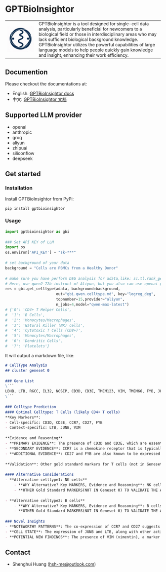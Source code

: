 # GPTBioInsightor

<table>
    <tr>
        <td><img src="https://raw.githubusercontent.com/huang-sh/GPTBioInsightor/main/docs/en/source/img/logo.png"></td><td>GPTBioInsightor is a tool designed for single-cell data analysis, particularly beneficial for newcomers to a biological field or those in interdisciplinary areas who may lack sufficient biological background knowledge. GPTBioInsightor utilizes the powerful capabilities of large language models to help people quickly gain knowledge and insight, enhancing their work efficiency.</td>
    </tr>
</table>

## Documention

Please checkout the documentations at:
- English: [GPTBioInsightor docs](https://gptbioinsightor.readthedocs.io/en/latest/)
- 中文: [GPTBioInsightor 文档](https://gptbioinsightor.readthedocs.io/zh-cn/latest/)

## Supported LLM provider
 - openai
 - anthropic
 - groq
 - aliyun
 - zhipuai
 - siliconflow
 - deepseek

## Get started
### Installation

Install GPTBioInsightor from PyPi:
```shell
pip install gptbioinsightor
```

### Usage


```python
import gptbioinsightor as gbi 

### Set API KEY of LLM 
import os
os.environ['API_KEY'] = "sk-***"

# set background of your data
background = "Cells are PBMCs from a Healthy Donor" 

# make sure you have perform DEG analysis for adata,like: sc.tl.rank_genes_groups(adata, "leiden", method="wilcoxon")
# Here, use qwen2-72b-instruct of Aliyun, but you also can use openai gpt-4o
res = gbi.get_celltype(adata, background=background, 
                       out="gbi.qwen.celltype.md", key="logreg_deg", 
                       topnumber=15,provider="aliyun", 
                       n_jobs=4,model="qwen-max-latest")
# {'0': 'CD4+ T Helper Cells',
#  '1': 'B Cells',
#  '2': 'Monocytes/Macrophages',
#  '3': 'Natural Killer (NK) cells',
#  '4': 'Cytotoxic T Cells (CD8+)',
#  '5': 'Monocytes/Macrophages',
#  '6': 'Dendritic Cells',
#  '7': 'Platelets'}
```

It will output a markdown file, like:
```markdown
# CellType Analysis
## cluster geneset 0

### Gene List
\```
LDHB, LTB, RGCC, IL32, NOSIP, CD3D, CD3E, TMEM123, VIM, TMEM66, FYB, JUNB, CCR7, CD27, MYL12A
\```

### Celltype Prediction
#### Optimal Celltype: T Cells (likely CD4+ T cells)
**Key Markers**:
- Cell-specific: CD3D, CD3E, CCR7, CD27, FYB
- Context-specific: LTB, JUNB, VIM

**Evidence and Reasoning**
- **PRIMARY EVIDENCE**: The presence of CD3D and CD3E, which are essential components of the T cell receptor complex, strongly indicates a T cell population. These markers are highly specific to T cells.
- **SECONDARY EVIDENCE**: CCR7 is a chemokine receptor that is typically expressed on naïve and central memory T cells, suggesting that these cells may be in a non-activated or memory state.
- **ADDITIONAL EVIDENCE**: CD27 and FYB are also known to be expressed in T cells, particularly in activated T cells. LTB (lymphotoxin beta) and JUNB (a transcription factor) are involved in T cell activation and function.

**Validation**: Other gold standard markers for T cells (not in Geneset 0) include CD4, CD8, and TCRα/β. For CD4+ T cells, additional markers like CD45RA and CD45RO can be used to distinguish between naïve and memory T cells.

#### Alternative Considerations
- **Alternative celltype1: NK cells**
    - **WHY Alternative? Key MARKERS, Evidence and Reasoning**: NK cells can express some of the markers found in this geneset, such as CCR7 and CD27, but the presence of CD3D and CD3E, which are not expressed in NK cells, makes this less likely.
    - **OTHER Gold Standard MARKERS(NOT IN Geneset 0) TO VALIDATE THE Alternative celltype1**: NK cells would typically express NKp46, KIRs, and NKG2D, which are not present in this geneset.

- **Alternative celltype2: B cells**
    - **WHY Alternative? Key MARKERS, Evidence and Reasoning**: B cells do not typically express CD3D and CD3E, which are strong T cell markers. However, some B cell markers like CD27 and CCR7 are present, which might lead to confusion. The absence of B cell-specific markers like CD19 and CD20 makes this alternative less likely.
    - **OTHER Gold Standard MARKERS(NOT IN Geneset 0) TO VALIDATE THE Alternative celltype2**: B cells would typically express CD19, CD20, and surface IgM, which are not present in this geneset.

### Novel Insights
- **NOTEWORTHY PATTERNS**: The co-expression of CCR7 and CD27 suggests a population of T cells that are either naïve or central memory T cells.
- **CELL STATE**: The expression of JUNB and LTB, along with other activation-related genes, suggests that these T cells may be in an activated or recently activated state.
- **POTENTIAL NEW FINDINGS**: The presence of VIM (vimentin), a marker often associated with mesenchymal cells, in T cells is intriguing and could indicate a unique subset of T cells or a state of T cells that have undergone some form of stress or activation leading to the upregulation of vimentin.

```

## Contact

- Shenghui Huang (hsh-me@outlook.com)
